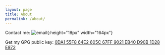 ```yaml
---
layout: page
title: About
permalink: /about/
---
```


Contact me:
![email](../static/gmail.png){:height="18px" width="164px"}

Get my GPG public key:
[0DA1 55F8 64E2 605C 67FF  9021 EB40 D90B 1D28 E872](../gpg/1D28E872.pub.asc)
